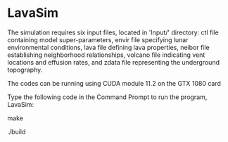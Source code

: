 # LavaSim

The simulation requires six input files, located in 'Input/' directory: 
ctl file containing model super-parameters, envir file specifying lunar environmental conditions, lava file defining lava properties, neibor file establishing neighborhood relationships, volcano file indicating vent locations and effusion rates, and zdata file representing the underground topography.

The codes can be running using CUDA module 11.2 on the GTX 1080 card

Type the following code in the Command Prompt to run the program, LavaSim:

make

./build
